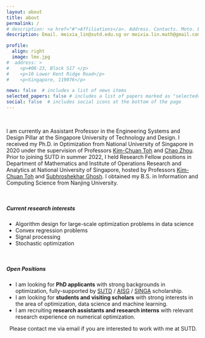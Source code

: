 ```yaml
---
layout: about
title: about
permalink: /
# description: <a href="#">Affiliations</a>. Address. Contacts. Moto. Etc.
description: Email. meixia_lin@sutd.edu.sg or meixia.lin.math@gmail.com

profile:
  align: right
  image: lmx.jpg
#  address: >
#    <p>#08-23, Block S17 </p>
#    <p>10 Lower Kent Ridge Road</p>
#    <p>Singapore, 119076</p>

news: false  # includes a list of news items
selected_papers: false # includes a list of papers marked as "selected={true}"
social: false  # includes social icons at the bottom of the page
---
```


&nbsp;

I am currently an Assistant Professor in the Engineering Systems and Design Pillar at the Singapore University of Technology and Design. I received my Ph.D. in Optimization from National University of Singapore in 2020 under the supervision of Professors <a href="https://blog.nus.edu.sg/mattohkc/" style="text-decoration: underline;"> Kim-Chuan Toh</a> and <a href="https://matzc.github.io/" style="text-decoration: underline;"> Chao Zhou</a>. Prior to joining SUTD in summer 2022, I held Research Fellow positions in Department of Mathematics and Institute of Operations Research and Analytics at National University of Singapore, hosted by Professors <a href="https://blog.nus.edu.sg/mattohkc/" style="text-decoration: underline;"> Kim-Chuan Toh</a> and <a href="https://subhro-ghosh.github.io/" style="text-decoration: underline;"> Subhroshekhar Ghosh</a>. I obtained my B.S. in Information and Computing Science from Nanjing University.



&nbsp;

##### Current research interests #####
* Algorithm design for large-scale optimization problems in data science
* Convex regression problems
* Signal processing
* Stochastic optimization

&nbsp;

##### Open Positions #####
* I am looking for <strong>PhD applicants</strong> with strong backgrounds in optimization, fully-supported by <a href="https://sutd.edu.sg/Admissions/Graduate/Scholarships" style="text-decoration: underline;"> SUTD</a> / <a href="https://aisingapore.org/research/aisg-phd-fellowship-programme/" style="text-decoration: underline;"> AISG</a> / <a href="https://aisingapore.org/research/aisg-phd-fellowship-programme/" style="text-decoration: underline;"> SINGA</a> scholarship.
* I am looking for <strong>students and visiting scholars</strong> with strong interests in the area of optimization, data science and machine learning.
* I am recruiting <strong>research assistants and research interns</strong> with relevant research experience on numerical optimization.

&nbsp;
Please contact me via email if you are interested to work with me at SUTD.
